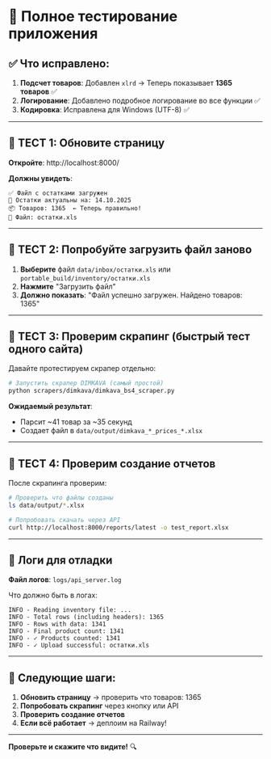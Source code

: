 # 🧪 Полное тестирование приложения

## ✅ Что исправлено:

1. **Подсчет товаров**: Добавлен `xlrd` → Теперь показывает **1365 товаров** ✅
2. **Логирование**: Добавлено подробное логирование во все функции ✅
3. **Кодировка**: Исправлена для Windows (UTF-8) ✅

---

## 🧪 ТЕСТ 1: Обновите страницу

**Откройте**: http://localhost:8000/

**Должны увидеть**:
```
✅ Файл с остатками загружен
📅 Остатки актуальны на: 14.10.2025
📦 Товаров: 1365  ← Теперь правильно!
📄 Файл: остатки.xls
```

---

## 🧪 ТЕСТ 2: Попробуйте загрузить файл заново

1. **Выберите** файл `data/inbox/остатки.xls` или `portable_build/inventory/остатки.xls`
2. **Нажмите** "Загрузить файл"
3. **Должно показать**: "Файл успешно загружен. Найдено товаров: 1365"

---

## 🧪 ТЕСТ 3: Проверим скрапинг (быстрый тест одного сайта)

Давайте протестируем скрапер отдельно:

```bash
# Запустить скрапер DIMKAVA (самый простой)
python scrapers/dimkava/dimkava_bs4_scraper.py
```

**Ожидаемый результат**:
- Парсит ~41 товар за ~35 секунд
- Создает файл в `data/output/dimkava_*_prices_*.xlsx`

---

## 🧪 ТЕСТ 4: Проверим создание отчетов

После скрапинга проверим:

```bash
# Проверить что файлы созданы
ls data/output/*.xlsx

# Попробовать скачать через API
curl http://localhost:8000/reports/latest -o test_report.xlsx
```

---

## 📝 Логи для отладки

**Файл логов**: `logs/api_server.log`

Что должно быть в логах:
```
INFO - Reading inventory file: ...
INFO - Total rows (including headers): 1365
INFO - Rows with data: 1341
INFO - Final product count: 1341
INFO - ✓ Products counted: 1341
INFO - ✓ Upload successful: остатки.xls
```

---

## 🎯 Следующие шаги:

1. **Обновить страницу** → проверить что товаров: 1365
2. **Попробовать скрапинг** через кнопку или API
3. **Проверить создание отчетов**
4. **Если всё работает** → деплоим на Railway!

---

**Проверьте и скажите что видите!** 🔍

